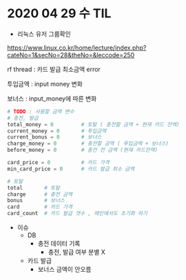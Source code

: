 # 2020 04 29 수 TIL

- 리눅스 유저 그룹확인

https://www.linux.co.kr/home/lecture/index.php?cateNo=1&secNo=28&theNo=&leccode=250



rf thread : 카드 발급 최소금액 error

투입금액  : input money 변화

보너스 : input_money에 따른 변화



```python
# TODO : 사용할 금액 변수
# 충전, 발급
total_money = 0         # 토탈 ( 충전할 금액 + 현재 카드 잔액)
current_money = 0       # 투입금액
current_bonus = 0       # 보너스
charge_money = 0        # 충전할 금액 ( 투입금액 + 보너스)
before_money = 0        # 충전 전 금액 (현재 카드잔액)

card_price = 0          # 카드 가격
min_card_price = 0      # 카드 발급 최소 금액

# 토탈
total 		# 토탈
charge		# 충전 금액
bonus		# 보너스 
card		# 카드 가격
card_count	# 카드 발급 갯수 , 메인에서도 초기화 하기

```



- 이슈
  - DB
    - 충전 데이터 기록 
      - 충전, 발급 여부 분별 X
  - 카드 발급
    - 보너스 금액이 안오름 